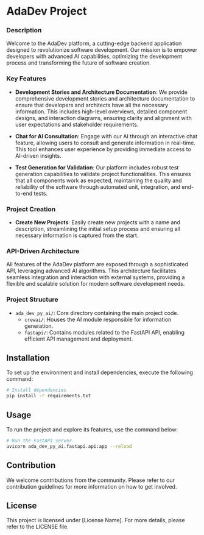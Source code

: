 # AdaDev Project

### Description

Welcome to the AdaDev platform, a cutting-edge backend application designed to revolutionize software development. Our mission is to empower developers with advanced AI capabilities, optimizing the development process and transforming the future of software creation.

### Key Features

- **Development Stories and Architecture Documentation**: We provide comprehensive development stories and architecture documentation to ensure that developers and architects have all the necessary information. This includes high-level overviews, detailed component designs, and interaction diagrams, ensuring clarity and alignment with user expectations and stakeholder requirements.

- **Chat for AI Consultation**: Engage with our AI through an interactive chat feature, allowing users to consult and generate information in real-time. This tool enhances user experience by providing immediate access to AI-driven insights.

- **Test Generation for Validation**: Our platform includes robust test generation capabilities to validate project functionalities. This ensures that all components work as expected, maintaining the quality and reliability of the software through automated unit, integration, and end-to-end tests.

### Project Creation

- **Create New Projects**: Easily create new projects with a name and description, streamlining the initial setup process and ensuring all necessary information is captured from the start.

### API-Driven Architecture

All features of the AdaDev platform are exposed through a sophisticated API, leveraging advanced AI algorithms. This architecture facilitates seamless integration and interaction with external systems, providing a flexible and scalable solution for modern software development needs.

### Project Structure

- `ada_dev_py_ai/`: Core directory containing the main project code.
  - `crewai/`: Houses the AI module responsible for information generation.
  - `fastapi/`: Contains modules related to the FastAPI API, enabling efficient API management and deployment.

## Installation

To set up the environment and install dependencies, execute the following command:

```bash
# Install dependencies
pip install -r requirements.txt
```

## Usage

To run the project and explore its features, use the command below:

```bash
# Run the FastAPI server
uvicorn ada_dev_py_ai.fastapi.api:app --reload
```

## Contribution

We welcome contributions from the community. Please refer to our contribution guidelines for more information on how to get involved.

## License

This project is licensed under [License Name]. For more details, please refer to the LICENSE file.
